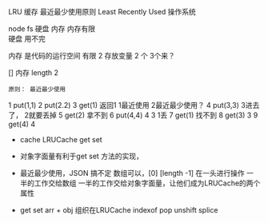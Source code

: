 LRU 缓存 最近最少使用原则
Least Recently Used
操作系统

node fs 硬盘 内存
内存有限    
硬盘 用不完 

内存 是代码的运行空间 有限 2
存放变量 2 个 
3个来？

<!-- 1 pUt(1)
2 put(2)
3 放不下了 1 2 -->
[] 内存 length 2

    原则： 最近最少使用
1 put(1,1)
2 put(2.2)
3 get(1) 返回1 1最近使用 2最近最少使用？
4 put(3,3)  3进去了， 2就要丢掉
5 get(2) 拿不到
6 put(4,4)  4 3 1丢
7 get(1) 找不到
8 get(3) 3
9 get(4) 4

- cache LRUCache
    get
    set
- 对象字面量有利于get set 方法的实现，
- 最近最少使用，JSON 搞不定
数组可以，[0] [length -1]
在一头进行操作 
一半的工作交给数组 一半的工作交给对象字面量，让他们成为LRUCache的两个属性


- get set arr + obj 组织在LRUCache
    indexof pop unshift splice